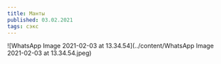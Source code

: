 ```yaml
---
title: Манты
published: 03.02.2021
tags: сэкс
---
```




![WhatsApp Image 2021-02-03 at 13.34.54](../content/WhatsApp Image 2021-02-03 at 13.34.54.jpeg)
